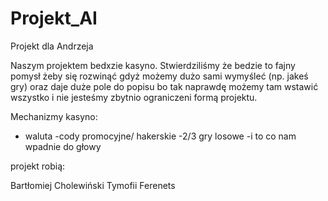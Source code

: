 # Projekt_AI
Projekt dla Andrzeja

Naszym projektem bedxzie kasyno. Stwierdziliśmy że bedzie to fajny pomysł żeby się rozwinąć gdyż możemy dużo sami wymyśleć (np. jakeś gry) oraz daje duże pole do popisu bo tak naprawdę możemy tam wstawić wszystko i nie jesteśmy zbytnio ograniczeni formą projektu. 



Mechanizmy kasyno:

- waluta
-cody promocyjne/ hakerskie
-2/3 gry losowe
-i to co nam wpadnie do głowy


projekt robią:

Bartłomiej Cholewiński
Tymofii Ferenets


